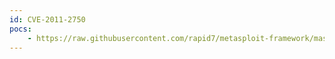 ```yaml
---
id: CVE-2011-2750
pocs:
    - https://raw.githubusercontent.com/rapid7/metasploit-framework/master/modules/auxiliary/admin/http/novell_file_reporter_filedelete.rb
---
```

